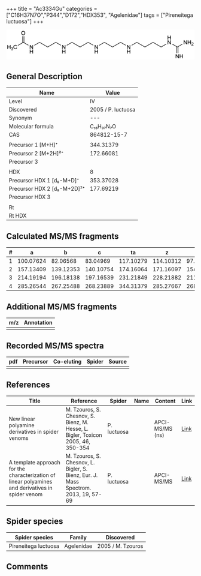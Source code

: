 +++
title = "Ac3334Gu"
categories = ["C16H37N7O","P344","D172","HDX353",
"Agelenidae"]
tags = ["Pireneitega luctuosa"]
+++

![](/img/Ac3334Gu.png)

## General Description

| Name                        | Value              |
|-----------------------------|--------------------|
| Level                       | IV                 |
| Discovered                  | 2005 / P. luctuosa |
| Synonym                     | ---                |
| Molecular formula           | C₁₆H₃₇N₇O          |
| CAS                         | 864812-15-7        |
|                             |                    |
| Precursor 1 [M+H]⁺          | 344.31379          |
| Precursor 2 [M+2H]²⁺        | 172.66081          |
| Precursor 3                 |                    |
|                             |                    |
| HDX                         | 8                  |
| Precursor HDX 1 [d₈-M+D]⁺   | 353.37028          |
| Precursor HDX 2 [d₈-M+2D]²⁺ | 177.69219          |
| Precursor HDX 3             |                    |
|                             |                    |
| Rt                          |                    |
| Rt HDX                      |                    |

## Calculated MS/MS fragments

| # | a         | b         | c         | ta        | z         | y         | tz        |
|---|-----------|-----------|-----------|-----------|-----------|-----------|-----------|
| 1 | 100.07624 | 82.06568  | 83.04969  | 117.10279 | 114.10312 | 97.07657  | 131.12967 |
| 2 | 157.13409 | 139.12353 | 140.10754 | 174.16064 | 171.16097 | 154.13442 | 188.18752 |
| 3 | 214.19194 | 196.18138 | 197.16539 | 231.21849 | 228.21882 | 211.19227 | 245.24537 |
| 4 | 285.26544 | 267.25488 | 268.23889 | 344.31379 | 285.27667 | 268.25012 | 302.30322 |

## Additional MS/MS fragments

| m/z | Annotation |
|-----|------------|
|     |            |

## Recorded MS/MS spectra

| pdf | Precursor | Co-eluting | Spider | Source |
|-----|-----------|------------|--------|--------|
|     |           |            |        |        |

## References

| Title                                                                                             | Reference                                                                           | Spider      | Name | Content         | Link                                                  |
|---------------------------------------------------------------------------------------------------|-------------------------------------------------------------------------------------|-------------|------|-----------------|-------------------------------------------------------|
| New linear polyamine derivatives in spider venoms                                                 | M. Tzouros, S. Chesnov, S. Bienz, M. Hesse, L. Bigler, Toxicon 2005, 46, 350-354    | P. luctuosa |      | APCI-MS/MS (ns) | [Link](https://doi.org/10.1016/j.toxicon.2005.04.018) |
| A template approach for the characterization of linear polyamines and derivatives in spider venom | M. Tzouros, S. Chesnov, L. Bigler, S. Bienz, Eur. J. Mass Spectrom. 2013, 19, 57-69 | P. luctuosa |      | APCI-MS/MS      | [Link](https://doi.org/10.1255/ejms.1213)             |

## Spider species

| Spider species       | Family     | Discovered        |
|----------------------|------------|-------------------|
| Pireneitega luctuosa | Agelenidae | 2005 / M. Tzouros |

## Comments